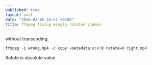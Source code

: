 ```yaml
---
published: true
layout: post
date: "2016-02-05 16:51 +0100"
title: ffmpeg fixing wrogly rotated videos
---
```




without transcoding:

    ffmpeg -i wrong.mp4 -c copy -metadata:s:v:0 rotate=0 right.mp4

Rotate is absolute value.